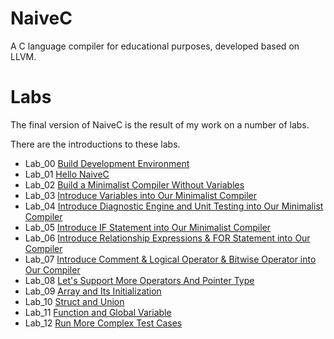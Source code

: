 # NaiveC
 A C language compiler for educational purposes, developed based on LLVM.

# Labs

The final version of NaiveC is the result of my work on a number of labs.

There are the introductions to these labs.
- Lab_00 [Build Development Environment](./lab_00/README.md)
- Lab_01 [Hello NaiveC](./lab_01/README.md)
- Lab_02 [Build a Minimalist Compiler Without Variables](./lab_02/README.md)
- Lab_03 [Introduce Variables into Our Minimalist Compiler](./lab_03/README.md)
- Lab_04 [Introduce Diagnostic Engine and Unit Testing into Our Minimalist Compiler](./lab_04/README.md)
- Lab_05 [Introduce IF Statement into Our Minimalist Compiler](./lab_05/README.md)
- Lab_06 [Introduce Relationship Expressions & FOR Statement into Our Compiler](./lab_06/README.md)
- Lab_07 [Introduce Comment & Logical Operator & Bitwise Operator into Our Compiler](./lab_07/README.md)
- Lab_08 [Let's Support More Operators And Pointer Type](./lab_08/README.md)
- Lab_09 [Array and Its Initialization](./lab_09/README.md)
- Lab_10 [Struct and Union](./lab_10/README.md)
- Lab_11 [Function and Global Variable](./lab_11/README.md)
- Lab_12 [Run More Complex Test Cases](./lab_12/README.md)